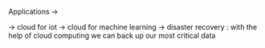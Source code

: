 Applications -> 

-> cloud for iot
-> cloud for machine learning
-> disaster recovery : with the help of cloud computing we can back up our most critical data
